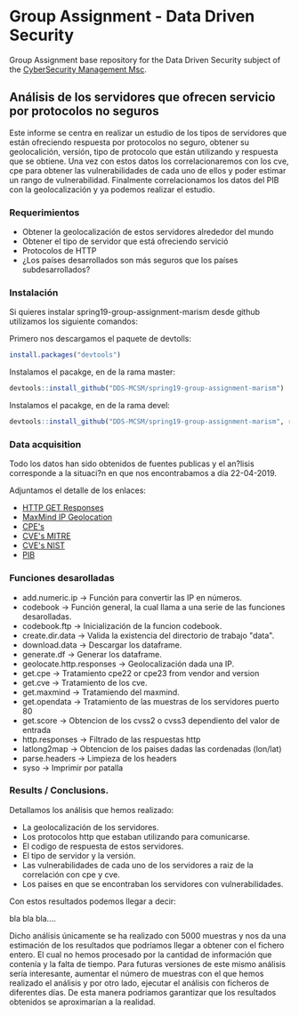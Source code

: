 
# Group Assignment - Data Driven Security

Group Assignment base repository for the Data Driven Security subject of the [CyberSecurity Management Msc](https://www.talent.upc.edu/ing/professionals/presentacio/codi/221101/cybersecurity-management/).

## Análisis de los servidores que ofrecen servicio por protocolos no seguros

Este informe se centra en realizar un estudio de los tipos de servidores que están ofreciendo respuesta por protocolos no seguro, obtener su geolocalición, versión, tipo de protocolo que están utilizando y respuesta que se obtiene. 
Una vez con estos datos los correlacionaremos con los cve, cpe para obtener las vulnerabilidades de cada uno de ellos y poder estimar un rango de vulnerabilidad. Finalmente correlacionamos los datos del PIB con la geolocalización y ya podemos realizar el estudio.

### Requerimientos

  - Obtener la geolocalización de estos servidores alrededor del mundo
  - Obtener el tipo de servidor que está ofreciendo servició
  - Protocolos de HTTP
  - ¿Los países desarrollados son más seguros que los países subdesarrollados? 
  
  
### Instalación

Si quieres instalar spring19-group-assignment-marism desde github utilizamos los siguiente comandos:

Primero nos descargamos el paquete de devtolls:

```r
install.packages("devtools")
```
Instalamos el pacakge, en de la rama master:

```r
devtools::install_github("DDS-MCSM/spring19-group-assignment-marism") 
```
Instalamos el pacakge, en de la rama devel:

```r
devtools::install_github("DDS-MCSM/spring19-group-assignment-marism", ref = "devel") 
```


### Data acquisition

Todo los datos han sido obtenidos de fuentes publicas y el an?lisis corresponde a la situaci?n en que nos encontrabamos a día 22-04-2019. 

Adjuntamos el detalle de los enlaces:

- [HTTP GET Responses](https://opendata.rapid7.com/sonar.http/)
- [MaxMind IP Geolocation](https://dev.maxmind.com/geoip/geoip2/geolite2/)
- [CPE's](http://static.nvd.nist.gov/feeds/xml/cpe/dictionary/official-cpe-dictionary_v2.3.xml.gz)
- [CVE's MITRE](http://cve.mitre.org/data/downloads/index.html#download)
- [CVE's NIST](https://nvd.nist.gov/download.cfm)
- [PIB](http://api.worldbank.org/v2/es/indicator/NY.GDP.MKTP.CD?downloadformat=csv)

### Funciones desarolladas

- add.numeric.ip -> Función para convertir las IP en números.
- codebook -> Función general, la cual llama a una serie de las funciones desarolladas.
- codebook.ftp -> Inicialización de la funcion codebook.
- create.dir.data -> Valida la existencia del directorio de trabajo "data".
- download.data -> Descargar los dataframe.
- generate.df -> Generar los dataframe.
- geolocate.http.responses -> Geolocalización dada una IP.
- get.cpe -> Tratamiento cpe22 or cpe23 from vendor and version
- get.cve -> Tratamiento de los cve.
- get.maxmind -> Tratamiendo del maxmind.
- get.opendata -> Tratamiento de las muestras de los servidores puerto 80
- get.score -> Obtencion de los cvss2 o cvss3 dependiento del valor de entrada
- http.responses -> Filtrado de las respuestas http
- latlong2map -> Obtencion de los paises dadas las cordenadas  (lon/lat)
- parse.headers -> Limpieza de los headers
- syso -> Imprimir por patalla

### Results / Conclusions.

Detallamos los análisis que hemos realizado:

- La geolocalización de los servidores.
- Los protocolos http que estaban utilizando para comunicarse.
- El codigo de respuesta de estos servidores.
- El tipo de servidor y la versión.
- Las vulnerabilidades de cada uno de los servidores a raiz de la correlación con cpe y cve.
- Los paises en que se encontraban los servidores con vulnerabilidades.

Con estos resultados podemos llegar a decir:

bla bla bla....


Dicho análisis únicamente se ha realizado con 5000 muestras y nos da una estimación de los resultados que podríamos llegar a obtener con el fichero entero. El cual no hemos procesado por la cantidad de información que contenía y la falta de tiempo.
Para futuras versiones de este mismo análisis sería interesante, aumentar el número de muestras con el que hemos realizado el análisis y por otro lado, ejecutar el análisis con ficheros de diferentes días. De esta manera podriamos garantizar que los resultados obtenidos se aproximarían a la realidad.
